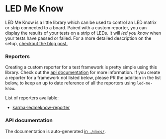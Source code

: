 # LED Me Know

LED Me Know is a little library which can be used to control an LED matrix or strip connected to a board. Paired with a custom reporter, you can display the results of your tests on a strip of LEDs. It will _led you know_ when your tests have passed or failed. For a more detailed description on the setup, [checkout the blog post.](http://blog.johnnycopperstone.me/led-me-know)

### Reporters

Creating a custom reporter for a test framework is pretty simple using this library. Check out the [api documentation](docs/) for more information. If you create a reporter for a framework not listed below, please PR the addition in the list below, to keep an up to date reference of all the reporters using `led-me-know`.

List of reporters available:

- [karma-ledmeknow-reporter](https://github.com/johnnycopperstone/karma-ledmeknow-reporter)

### API documentation

The documentation is auto-generated [in `./docs/`](docs/).
